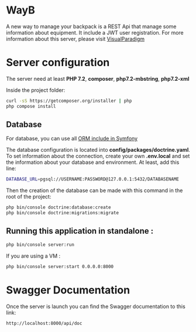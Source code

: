 # WayB
A new way to manage your backpack is a REST Api that manage some information about equipment. 
It include a JWT user registration. For more information about this server, please visit [VisualParadigm](https://online.visual-paradigm.com) 

# Server configuration

The server need at least **PHP 7.2**, **composer**, **php7.2-mbstring**, **php7.2-xml**

Inside the project folder:
 
```bash
curl -sS https://getcomposer.org/installer | php
php compose install
```


## Database 

For database, you can use all [ORM include in Symfony](https://symfony.com/doc/current/doctrine.html#configuring-the-database) 

The database configuration is located into **config/packages/doctrine.yaml**. 
To set information about the connection, create your own **.env.local** and set the information about your database and environment.
At least, add this line:
```bash
DATABASE_URL=pgsql://USERNAME:PASSWORD@127.0.0.1:5432/DATABASENAME
```

Then the creation of the database can be made with this command in the root of the project:

```bash
php bin/console doctrine:database:create
php bin/console doctrine:migrations:migrate
```

## Running this application in standalone :

```bash
php bin/console server:run
```

If you are using a VM :
```bash
php bin/console server:start 0.0.0.0:8000
```

# Swagger Documentation
Once the server is launch you can find the Swagger documentation to this link:
```html
http://localhost:8000/api/doc
```
